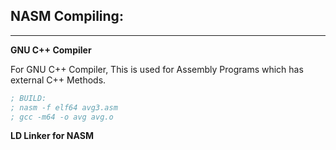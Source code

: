 ## NASM Compiling:
--------------------

**GNU C++ Compiler**

For GNU C++ Compiler, This is used for Assembly Programs which has external C++ Methods.


```NASM
; BUILD:
; nasm -f elf64 avg3.asm
; gcc -m64 -o avg avg.o

```

**LD Linker for NASM**

